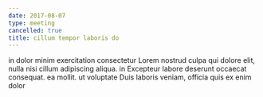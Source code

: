```yaml
---
date: 2017-08-07
type: meeting
cancelled: true
title: cillum tempor laboris do
---
```

in dolor minim exercitation consectetur Lorem nostrud culpa qui dolore elit, nulla nisi cillum adipiscing aliqua. in Excepteur labore deserunt occaecat consequat. ea mollit. ut voluptate Duis laboris veniam, officia quis ex enim dolor